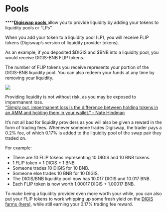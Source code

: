 # Pools

\*\*\*\*[**Digiswap pools** ](https://exchange.pancakeswap.finance/#/pool)allow you to provide liquidity by adding your tokens to liquidity pools or “LPs”.

When you add your token to a liquidity pool \(LP\), you will receive FLIP tokens \(Digiswap’s version of liquidity provider tokens\).

As an example, if you deposited $DIGIS and $BNB into a liquidity pool, you would receive DIGIS-BNB FLIP tokens.

The number of FLIP tokens you receive represents your portion of the DIGIS-BNB liquidity pool. You can also redeem your funds at any time by removing your liquidity.

![](https://lh6.googleusercontent.com/2kVPpX68tw74VevgCTEa-Z7Ca0_KGCWJiTOh43A6OROXGPUI1QnoF9bXp2kpSRTrtCUNPvI5UPbrCAuG4oyNEVDkOJp_PsE7pWrCu6PJjrymjEfYgMdsdfogaMt35lffRoRWsbqb)

Providing liquidity is not without risk, as you may be exposed to impermanent loss.  
[“Simply put, impermanent loss is the difference between holding tokens in an AMM and holding them in your wallet.” - Nate Hindman](https://blog.bancor.network/beginners-guide-to-getting-rekt-by-impermanent-loss-7c9510cb2f22)

It’s not all bad for liquidity providers as you will also be given a reward in the form of trading fees. Whenever someone trades Digiswap, the trader pays a 0.2% fee, of which 0.17% is added to the liquidity pool of the swap pair they traded on.

For example:

* There are 10 FLIP tokens representing 10 DIGIS and 10 BNB tokens.
* 1 FLIP token = 1 DIGIS + 1 BNB
* Someone trades 10 DIGIS for 10 BNB.
* Someone else trades 10 BNB for 10 DIGIS.
* The DIGIS/BNB liquidity pool now has 10.017 DIGIS and 10.017 BNB.
* Each FLIP token is now worth 1.00017 DIGIS + 1.00017 BNB.

To make being a liquidity provider even more worth your while, you can also put your FLIP tokens to work whipping up some fresh yield on the [DIGIS farms \(here\)](https://pancakeswap.finance/), while still earning your 0.17% trading fee reward.

